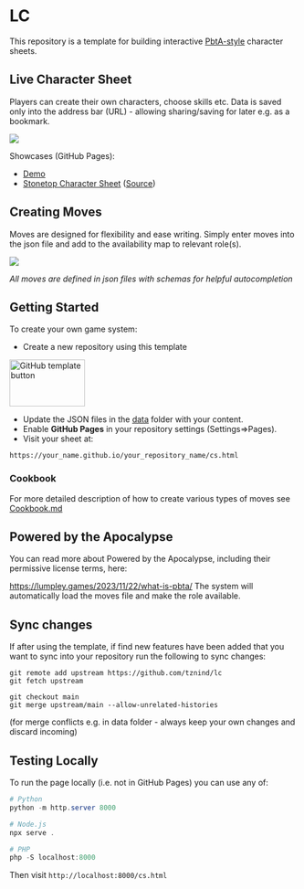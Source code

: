 # LC
This repository is a template for building interactive [PbtA-style](https://en.wikipedia.org/wiki/Powered_by_the_Apocalypse?utm_source=chatgpt.com) character sheets.

## Live Character Sheet

Players can create their own characters, choose skills etc. Data is saved only into the address bar (URL) - allowing sharing/saving for later e.g. as a bookmark.

<a href="https://tznind.github.io/st/cs.html?name=Inigo+Montoya&player=Thomas&role=Fox&move_l1a2b3=1&move_d4e5f6=1&takeFrom_d4e5f6_role=The+Ranger&takeFrom_d4e5f6_move=rg002&move_rg002=1&ac_nm=Foxy+Fox&ac_dt=messy&strength=1&dexterity=2&intelligence=1&wisdom=0">
<img src="https://github.com/user-attachments/assets/9d21b4b4-6b42-4f22-a740-c78015beb577"/>
</a>

Showcases (GitHub Pages):
- [Demo](https://tznind.github.io/lc/cs.html)
- [Stonetop Character Sheet](https://tznind.github.io/st/cs.html) ([Source](https://github.com/tznind/st))

## Creating Moves

Moves are designed for flexibility and ease writing. Simply enter moves into the json file and add to the availability map to relevant role(s).

<a href="https://github.com/tznind/st/tree/main/data/moves"/>
<img src="https://github.com/user-attachments/assets/d8efa576-ee04-4549-9699-ae3caa280952"/>
</a>

_All moves are defined in json files with schemas for helpful autocompletion_

## Getting Started

To create your own game system:

- Create a new repository using this template

<img width="132" height="82" alt="GitHub template button" src="https://github.com/user-attachments/assets/6c97f925-6db8-4687-ba26-101705bf736e" />

- Update the JSON files in the [data](./data) folder with your content.  
- Enable **GitHub Pages** in your repository settings (Settings=>Pages).
- Visit your sheet at:  

```
https://your_name.github.io/your_repository_name/cs.html
```

### Cookbook

For more detailed description of how to create various types of moves see [Cookbook.md](./Cookbook.md)

## Powered by the Apocalypse

You can read more about Powered by the Apocalypse, including their permissive license terms, here:

https://lumpley.games/2023/11/22/what-is-pbta/
The system will automatically load the moves file and make the role available.


## Sync changes

If after using the template, if find new features have been added that you want to sync into your repository run the following to sync changes:

```
git remote add upstream https://github.com/tznind/lc
git fetch upstream

git checkout main
git merge upstream/main --allow-unrelated-histories
```

(for merge conflicts e.g. in data folder - always keep your own changes and discard incoming)

## Testing Locally

To run the page locally (i.e. not in GitHub Pages) you can use any of:

```powershell
# Python
python -m http.server 8000

# Node.js
npx serve .

# PHP  
php -S localhost:8000
```

Then visit `http://localhost:8000/cs.html`
